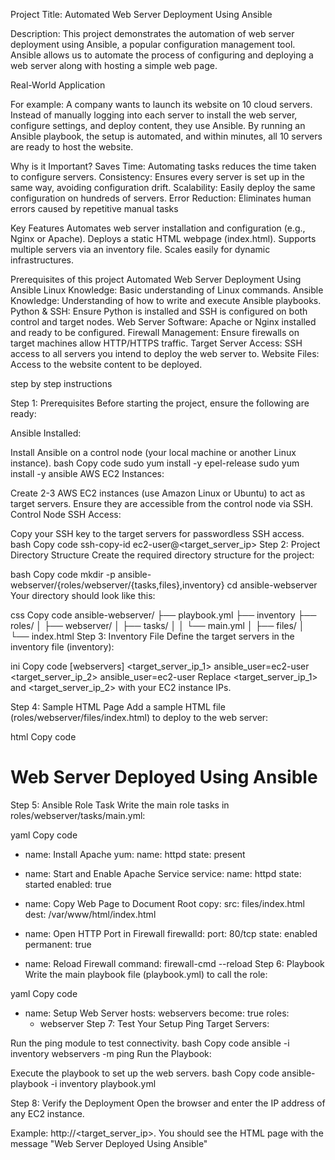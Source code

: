 Project Title: Automated Web Server Deployment Using Ansible

Description: This project demonstrates the automation of web server deployment using Ansible, a popular configuration management tool. Ansible allows us to automate the process of configuring and deploying a web server along with hosting a simple web page.

Real-World Application

For example:
A company wants to launch its website on 10 cloud servers. Instead of manually logging into each server to install the web server, configure settings, and deploy content, they use Ansible. By running an Ansible playbook, the setup is automated, and within minutes, all 10 servers are ready to host the website.

Why is it Important?
Saves Time: Automating tasks reduces the time taken to configure servers.
Consistency: Ensures every server is set up in the same way, avoiding configuration drift.
Scalability: Easily deploy the same configuration on hundreds of servers.
Error Reduction: Eliminates human errors caused by repetitive manual tasks

Key Features
Automates web server installation and configuration (e.g., Nginx or Apache).
Deploys a static HTML webpage (index.html).
Supports multiple servers via an inventory file.
Scales easily for dynamic infrastructures.

Prerequisites of this project Automated Web Server Deployment Using Ansible
Linux Knowledge: Basic understanding of Linux commands.
Ansible Knowledge: Understanding of how to write and execute Ansible playbooks.
Python & SSH: Ensure Python is installed and SSH is configured on both control and target nodes.
Web Server Software: Apache or Nginx installed and ready to be configured.
Firewall Management: Ensure firewalls on target machines allow HTTP/HTTPS traffic.
Target Server Access: SSH access to all servers you intend to deploy the web server to.
Website Files: Access to the website content to be deployed.

step by step instructions

Step 1: Prerequisites
Before starting the project, ensure the following are ready:

Ansible Installed:

Install Ansible on a control node (your local machine or another Linux instance).
bash
Copy code
sudo yum install -y epel-release
sudo yum install -y ansible
AWS EC2 Instances:

Create 2-3 AWS EC2 instances (use Amazon Linux or Ubuntu) to act as target servers.
Ensure they are accessible from the control node via SSH.
Control Node SSH Access:

Copy your SSH key to the target servers for passwordless SSH access.
bash
Copy code
ssh-copy-id ec2-user@<target_server_ip>
Step 2: Project Directory Structure
Create the required directory structure for the project:

bash
Copy code
mkdir -p ansible-webserver/{roles/webserver/{tasks,files},inventory}
cd ansible-webserver
Your directory should look like this:

css
Copy code
ansible-webserver/
├── playbook.yml
├── inventory
├── roles/
│   ├── webserver/
│       ├── tasks/
│       │   └── main.yml
│       ├── files/
│           └── index.html
Step 3: Inventory File
Define the target servers in the inventory file (inventory):

ini
Copy code
[webservers]
<target_server_ip_1> ansible_user=ec2-user
<target_server_ip_2> ansible_user=ec2-user
Replace <target_server_ip_1> and <target_server_ip_2> with your EC2 instance IPs.

Step 4: Sample HTML Page
Add a sample HTML file (roles/webserver/files/index.html) to deploy to the web server:

html
Copy code
<!DOCTYPE html>
<html>
<head>
    <title>Welcome to Ansible Automated Server</title>
</head>
<body>
    <h1>Web Server Deployed Using Ansible</h1>
</body>
</html>

Step 5: Ansible Role Task
Write the main role tasks in roles/webserver/tasks/main.yml:

yaml
Copy code
- name: Install Apache
  yum:
    name: httpd
    state: present

- name: Start and Enable Apache Service
  service:
    name: httpd
    state: started
    enabled: true

- name: Copy Web Page to Document Root
  copy:
    src: files/index.html
    dest: /var/www/html/index.html

- name: Open HTTP Port in Firewall
  firewalld:
    port: 80/tcp
    state: enabled
    permanent: true

- name: Reload Firewall
  command: firewall-cmd --reload
Step 6: Playbook
Write the main playbook file (playbook.yml) to call the role:

yaml
Copy code
- name: Setup Web Server
  hosts: webservers
  become: true
  roles:
    - webserver
Step 7: Test Your Setup
Ping Target Servers:

Run the ping module to test connectivity.
bash
Copy code
ansible -i inventory webservers -m ping
Run the Playbook:

Execute the playbook to set up the web servers.
bash
Copy code
ansible-playbook -i inventory playbook.yml  

Step 8: Verify the Deployment
Open the browser and enter the IP address of any EC2 instance.

Example: http://<target_server_ip>.
You should see the HTML page with the message "Web Server Deployed Using Ansible"

